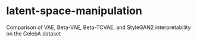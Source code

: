 # latent-space-manipulation
Comparison of VAE, Beta-VAE, Beta-TCVAE, and StyleGAN2 interpretability on the CelebA dataset
